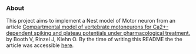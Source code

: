 ### About

This project aims to implement a Nest model of Motor neuron from an article [Compartmental model of vertebrate motoneurons for Ca2+-dependent spiking and plateau potentials under pharmacological treatment.](https://www.ncbi.nlm.nih.gov/pubmed/9405551) by Booth V, Rinzel J, Kiehn O. By the time of writing this README the the article was accessible [here](https://www.researchgate.net/profile/Ole_Kiehn2/publication/13823785_Compartmental_Model_of_Vertebrate_Motoneurons_for_Ca2-dependent_Spiking_and_plateau_potentials_under_pharmacological_treatment/links/0deec53301bfc0a436000000.pdf?origin=publication_detail).
